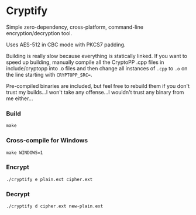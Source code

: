 # Cryptify
Simple zero-dependency, cross-platform, command-line encryption/decryption tool.

Uses AES-512 in CBC mode with PKCS7 padding.

Building is really slow because everything is statically linked. If you want to speed up building, manually compile all the CryptoPP .cpp files in include/cryptopp into .o files and then change all instances of `.cpp` to `.o` on the line starting with `CRYPTOPP_SRC=`.

Pre-compiled binaries are included, but feel free to rebuild them if you don't trust my builds...I won't take any offense...I wouldn't trust any binary from me either...

### Build
```
make
```

### Cross-compile for Windows
```
make WINDOWS=1
```

### Encrypt
```
./cryptify e plain.ext cipher.ext
```

### Decrypt
```
./cryptify d cipher.ext new-plain.ext
```
